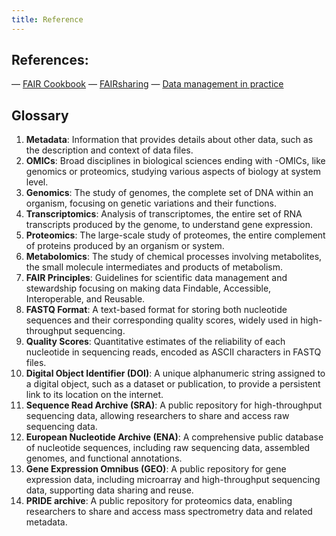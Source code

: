 ```yaml
---
title: Reference
---
```

## References:

— [FAIR Cookbook](https://faircookbook.elixir-europe.org/)
— [FAIRsharing](https://fairsharing.org/)
— [Data management in practice](https://nbisweden.github.io/module-metadata-dm-practices/01-what-is-the-problem/index.html)

## Glossary

1. **Metadata**: Information that provides details about other data, such as the description and context of data files.
2. **OMICs**: Broad disciplines in biological sciences ending with -OMICs, like genomics or proteomics, studying various aspects of biology at system level.
3. **Genomics**: The study of genomes, the complete set of DNA within an organism, focusing on genetic variations and their functions.
4. **Transcriptomics**: Analysis of transcriptomes, the entire set of RNA transcripts produced by the genome, to understand gene expression.
5. **Proteomics**: The large-scale study of proteomes, the entire complement of proteins produced by an organism or system.
6. **Metabolomics**: The study of chemical processes involving metabolites, the small molecule intermediates and products of metabolism.
7. **FAIR Principles**: Guidelines for scientific data management and stewardship focusing on making data Findable, Accessible, Interoperable, and Reusable.
8. **FASTQ Format**: A text-based format for storing both nucleotide sequences and their corresponding quality scores, widely used in high-throughput sequencing.
9. **Quality Scores**: Quantitative estimates of the reliability of each nucleotide in sequencing reads, encoded as ASCII characters in FASTQ files.
10. **Digital Object Identifier (DOI)**: A unique alphanumeric string assigned to a digital object, such as a dataset or publication, to provide a persistent link to its location on the internet.
11. **Sequence Read Archive (SRA)**: A public repository for high-throughput sequencing data, allowing researchers to share and access raw sequencing data.
12. **European Nucleotide Archive (ENA)**: A comprehensive public database of nucleotide sequences, including raw sequencing data, assembled genomes, and functional annotations.
13. **Gene Expression Omnibus (GEO)**: A public repository for gene expression data, including microarray and high-throughput sequencing data, supporting data sharing and reuse.
14. **PRIDE archive**: A public repository for proteomics data, enabling researchers to share and access mass spectrometry data and related metadata.
